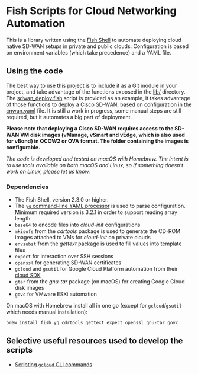 # Fish Scripts for Cloud Networking Automation

This is a library written using the [Fish Shell](https://fishshell.com/) to
automate deploying cloud native SD-WAN setups in private and public clouds.
Configuration is based on environment variables (which take precedence) and a
YAML file.

## Using the code

The best way to use this project is to include it as a Git module in your
project, and take advantage of the functions exposed in the [lib/](./lib)
directory. The [sdwan_deploy.fish](./sdwan_deploy.fish) script is provided as
an example, it takes advantage of those functions to deploy a Cisco SD-WAN,
based on configuration in the [cnwan.yaml](./cnwan.yaml) file. It is still a
work in progress, some manual steps are still required, but it automates a big
part of deployment.

**Please note that deploying a Cisco SD-WAN requires access to the SD-WAN VM
disk images (vManage, vSmart and vEdge, which is also used for vBond) in QCOW2
or OVA format. The folder containing the images is configurable.**

*The code is developed and tested on macOS with Homebrew. The intent is to use
tools available on both macOS and Linux, so if something doesn't work on
Linux, please let us know.*

### Dependencies

- The Fish Shell, version 2.3.0 or higher.
- The [`yq` command-line YAML processor](https://mikefarah.gitbook.io/yq/)
  is used to parse configuration. Minimum required version is 3.2.1 in order
  to support reading array length
- `base64` to encode files into *cloud-init* configurations
- `mkisofs` from the *cdrtools* package is used to generate the CD-ROM images
  attached to VMs for *cloud-init* on private clouds
- `envsubst` from the *gettext* package is used to fill values into template
  files
- `expect` for interaction over SSH sessions
- `openssl` for generating SD-WAN certificates
- `gcloud` and `gsutil` for Google Cloud Platform automation from their [cloud
  SDK](https://cloud.google.com/sdk/install)
- `gtar` from the *gnu-tar* package (on macOS) for creating Google Cloud disk
  images
- `govc` for VMware ESXi automation

On macOS with Homebrew install all in one go (except for `gcloud`/`gsutil`
which needs manual installation):

    brew install fish yq cdrtools gettext expect openssl gnu-tar govc 

## Selective useful resources used to develop the scripts

- [Scripting `gcloud` CLI commands](https://cloud.google.com/sdk/docs/scripting-gcloud)
